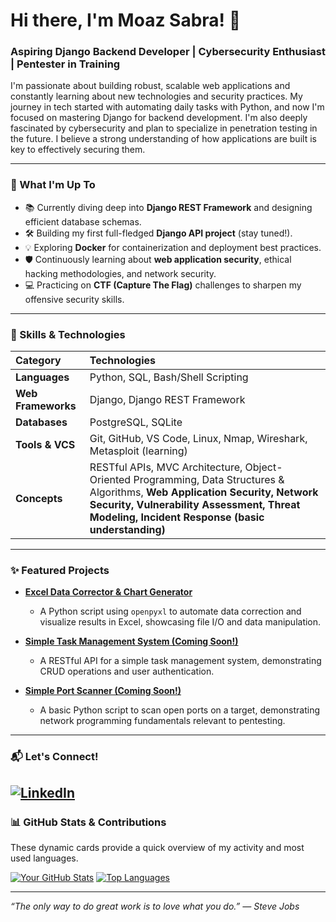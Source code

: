 # Hi there, I'm Moaz Sabra! 👋

### Aspiring Django Backend Developer | Cybersecurity Enthusiast | Pentester in Training

I'm passionate about building robust, scalable web applications and constantly learning about new technologies and security practices. My journey in tech started with automating daily tasks with Python, and now I'm focused on mastering Django for backend development. I'm also deeply fascinated by cybersecurity and plan to specialize in penetration testing in the future. I believe a strong understanding of how applications are built is key to effectively securing them.

---

### 🚀 What I'm Up To

-   📚 Currently diving deep into **Django REST Framework** and designing efficient database schemas.
-   🛠️ Building my first full-fledged **Django API project** (stay tuned!).
-   💡 Exploring **Docker** for containerization and deployment best practices.
-   🛡️ Continuously learning about **web application security**, ethical hacking methodologies, and network security.
-   💻 Practicing on **CTF (Capture The Flag)** challenges to sharpen my offensive security skills.

---

### 💪 Skills & Technologies

| Category          | Technologies                                     |
| :---------------- | :----------------------------------------------- |
| **Languages** | Python, SQL, Bash/Shell Scripting                |
| **Web Frameworks**| Django, Django REST Framework                    |
| **Databases** | PostgreSQL, SQLite                               |
| **Tools & VCS** | Git, GitHub, VS Code, Linux, Nmap, Wireshark, Metasploit (learning) |
| **Concepts** | RESTful APIs, MVC Architecture, Object-Oriented Programming, Data Structures & Algorithms, **Web Application Security, Network Security, Vulnerability Assessment, Threat Modeling, Incident Response (basic understanding)** |

---

### ✨ Featured Projects

* **[Excel Data Corrector & Chart Generator](https://github.com/meez-111/Python-Excel-Data-Corrector)**
    * A Python script using `openpyxl` to automate data correction and visualize results in Excel, showcasing file I/O and data manipulation.

* **[Simple Task Management System (Coming Soon!)](https://github.com/meez-111/simple-task-management-system)**
    * A RESTful API for a simple task management system, demonstrating CRUD operations and user authentication.

* **[Simple Port Scanner (Coming Soon!)](https://github.com/yourusername/python-port-scanner)**
    * A basic Python script to scan open ports on a target, demonstrating network programming fundamentals relevant to pentesting.

---

### 📬 Let's Connect!

[![LinkedIn](https://img.shields.io/badge/LinkedIn-0077B5?style=for_the_badge&logo=linkedin&logoColor=white)](https://www.linkedin.com/in/moaz-sabra-3a7565330/)
---

### 📊 GitHub Stats & Contributions

These dynamic cards provide a quick overview of my activity and most used languages.

[![Your GitHub Stats](https://github-readme-stats.vercel.app/api?username=meez-111&show_icons=true&theme=radical)](https://github.com/anuraghazra/github-readme-stats)
[![Top Languages](https://github-readme-stats.vercel.app/api/top-langs/?username=meez-111&layout=compact&theme=radical)](https://github.com/anuraghazra/github-readme-stats)

---

*“The only way to do great work is to love what you do.” — Steve Jobs*
